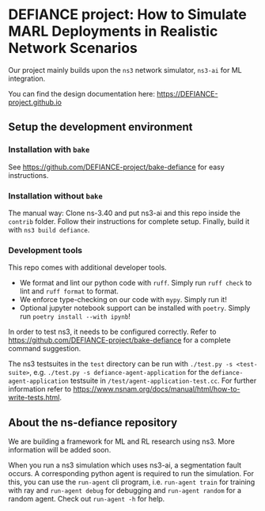 # DEFIANCE project: How to Simulate MARL Deployments in Realistic Network Scenarios

Our project mainly builds upon the `ns3` network simulator, `ns3-ai` for ML integration.

You can find the design documentation here: <https://DEFIANCE-project.github.io>

## Setup the development environment

### Installation with `bake`

See <https://github.com/DEFIANCE-project/bake-defiance> for easy instructions.

### Installation without `bake`

The manual way: Clone ns-3.40 and put ns3-ai and this repo inside the `contrib` folder. Follow their instructions for complete setup. Finally, build it with `ns3 build defiance`.

### Development tools

This repo comes with additional developer tools.

- We format and lint our python code with `ruff`. Simply run `ruff check` to lint and `ruff format` to format.
- We enforce type-checking on our code with `mypy`. Simply run it!
- Optional jupyter notebook support can be installed with `poetry`. Simply run `poetry install --with ipynb`!

In order to test ns3, it needs to be configured correctly. Refer to <https://github.com/DEFIANCE-project/bake-defiance> for a complete command suggestion.

The ns3 testsuites in the `test` directory can be run with `./test.py -s <test-suite>`, e.g. `./test.py -s defiance-agent-application` for the `defiance-agent-application` testsuite in `/test/agent-application-test.cc`. For further information refer to <https://www.nsnam.org/docs/manual/html/how-to-write-tests.html>.

## About the ns-defiance repository

We are building a framework for ML and RL research using ns3. More information will be added soon.

When you run a ns3 simulation which uses ns3-ai, a segmentation fault occurs. A corresponding python agent is required to run the simulation. For this, you can use the `run-agent` cli program, i.e. `run-agent train` for training with ray and `run-agent debug` for debugging and `run-agent random` for a random agent. Check out `run-agent -h` for help.

